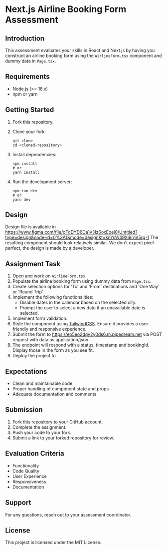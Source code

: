 # Next.js Airline Booking Form Assessment

## Introduction

This assessment evaluates your skills in React and Next.js by having you construct an airline booking form using the `AirlineForm.tsx` component and dummy data in `Page.tsx`.

## Requirements

- Node.js (>= 18.x)
- npm or yarn

## Getting Started

1. Fork this repository.

2. Clone your fork:

   ```shell
   git clone
   cd <cloned-repository>
   ```

3. Install dependencies:

   ```shell
   npm install
   # or
   yarn install
   ```

4. Run the development server:
   ```shell
   npm run dev
   # or
   yarn dev
   ```

## Design

Design file is available in https://www.figma.com/file/oFdDYD6Ca1v3Iz6oxEoej0/Untitled?type=design&node-id=0%3A1&mode=design&t=knYsW49Xi9rnV5rg-1
The resulting component should look relatively similar. We don't expect pixel perfect, the design is made by a developer.

## Assignment Task

1. Open and work on `AirlineForm.tsx`.
2. Populate the airline booking form using dummy data from `Page.tsx`.
3. Create selection options for 'To' and 'From' destinations and 'One Way' or 'Round Trip'.
4. Implement the following functionalities:
   - Disable dates in the calendar based on the selected city.
   - Prompt the user to select a new date if an unavailable date is selected.
5. Implement form validation.
6. Style the component using [TailwindCSS](https://tailwindcss.com/). Ensure it provides a user-friendly and responsive experience.
7. Submit the form to https://eo5eo2dqy2y0ds6.m.pipedream.net via POST request with data as application/json
8. The endpoint will respond with a status, timestamp and bookingId. Display those in the form as you see fit.
9. Deploy the project to

## Expectations

- Clean and maintainable code
- Proper handling of component state and props
- Adequate documentation and comments

## Submission

1. Fork this repository to your GitHub account.
2. Complete the assignment.
3. Push your code to your fork.
4. Submit a link to your forked repository for review.

## Evaluation Criteria

- Functionality
- Code Quality
- User Experience
- Responsiveness
- Documentation

## Support

For any questions, reach out to your assessment coordinator.

## License

This project is licensed under the MIT License.
